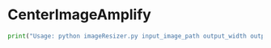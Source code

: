 # CenterImageAmplify

```python
print("Usage: python imageResizer.py input_image_path output_width output_height")
```
